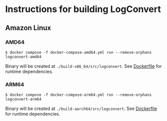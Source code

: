 # Instructions for building LogConvert

## Amazon Linux

### AMD64
```shell
$ docker compose -f docker-compose-amd64.yml run --remove-orphans logconvert-amd64
```

Binary will be created at `./build-x86_64/src/logconvert`. 
See [Dockerfile](./Dockerfile) for runtime dependencies.

### ARM64
```shell
$ docker compose -f docker-compose-arm64.yml run --remove-orphans logconvert-arm64
```

Binary will be created at `./build-aarch64/src/logconvert`.
See [Dockerfile](./Dockerfile) for runtime dependencies.
